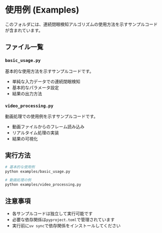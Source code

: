 # 使用例 (Examples)

このフォルダには、連続閉眼検知アルゴリズムの使用方法を示すサンプルコードが含まれています。

## ファイル一覧

### `basic_usage.py`
基本的な使用方法を示すサンプルコードです。
- 単純な入力データでの連続閉眼検知
- 基本的なパラメータ設定
- 結果の出力方法

### `video_processing.py`
動画処理での使用例を示すサンプルコードです。
- 動画ファイルからのフレーム読み込み
- リアルタイム処理の実装
- 結果の可視化

## 実行方法

```bash
# 基本的な使用例
python examples/basic_usage.py

# 動画処理の例
python examples/video_processing.py
```

## 注意事項

- 各サンプルコードは独立して実行可能です
- 必要な依存関係は`pyproject.toml`で管理されています
- 実行前に`uv sync`で依存関係をインストールしてください
